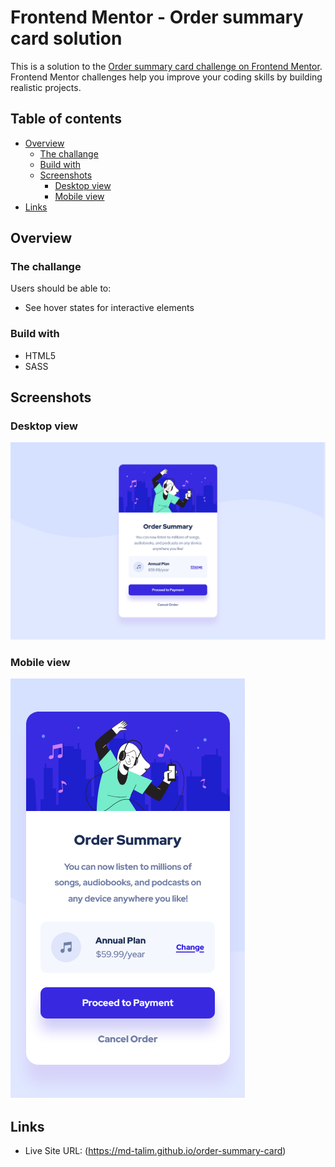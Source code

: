 # Frontend Mentor - Order summary card solution

This is a solution to the [Order summary card challenge on Frontend Mentor](https://www.frontendmentor.io/challenges/order-summary-component-QlPmajDUj). Frontend Mentor challenges help you improve your coding skills by building realistic projects. 

## Table of contents

- [Overview](#overview)
  - [The challange](#the-challange)
  - [Build with](#build-with)
  - [Screenshots](#screenshots)
    - [Desktop view](#desktop-view)
    - [Mobile view](#mobile-view)
- [Links](#links)

## Overview

### The challange

Users should be able to:

- See hover states for interactive elements

### Build with

- HTML5
- SASS

## Screenshots

### Desktop view

![Desktop view](./screenshots/desktop.png)

### Mobile view

![Mobile view](./screenshots/mobile.png)

## Links

- Live Site URL: (https://md-talim.github.io/order-summary-card)